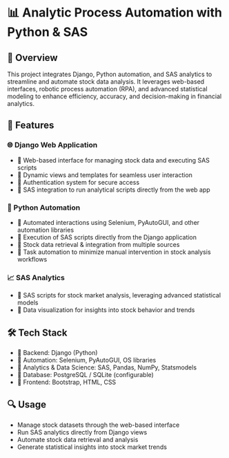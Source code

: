 # 📊 Analytic Process Automation with Python & SAS

## 📝 Overview
This project integrates Django, Python automation, and SAS analytics to streamline and automate stock data analysis. It leverages web-based interfaces, robotic process automation (RPA), and advanced statistical modeling to enhance efficiency, accuracy, and decision-making in financial analytics.

## 🚀 Features

### 🌐 Django Web Application
- 📌 Web-based interface for managing stock data and executing SAS scripts
- 📌 Dynamic views and templates for seamless user interaction
- 📌 Authentication system for secure access
- 📌 SAS integration to run analytical scripts directly from the web app

### 🤖 Python Automation
- 📌 Automated interactions using Selenium, PyAutoGUI, and other automation libraries
- 📌 Execution of SAS scripts directly from the Django application
- 📌 Stock data retrieval & integration from multiple sources
- 📌 Task automation to minimize manual intervention in stock analysis workflows

### 📈 SAS Analytics
- 📌 SAS scripts for stock market analysis, leveraging advanced statistical models
- 📌 Data visualization for insights into stock behavior and trends

## 🛠️ Tech Stack
- 📌 Backend: Django (Python)
- 📌 Automation: Selenium, PyAutoGUI, OS libraries
- 📌 Analytics & Data Science: SAS, Pandas, NumPy, Statsmodels
- 📌 Database: PostgreSQL / SQLite (configurable)
- 📌 Frontend: Bootstrap, HTML, CSS

## 🔍 Usage
- Manage stock datasets through the web-based interface
- Run SAS analytics directly from Django views
- Automate stock data retrieval and analysis
- Generate statistical insights into stock market trends
